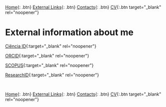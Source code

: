 [Home](https://napinto.github.io){: .btn}
[External Links](https://napinto.github.io/Links){: .btn}
[Contacts](https://napinto.github.io/Contacts){: .btn}
[CV](assets/CurriculumVitaeNP.pdf){:.btn target="_blank" rel="noopener"}






# External information about me

<!--- [Google Scholar](https://scholar.google.pt/citations?user=xi0xi2AAAAAJ&hl=pt-PT&oi=ao){:target="_blank" rel="noopener"} --->

[Ciência ID](https://www.cienciavitae.pt/portal/8513-1E3D-E6A9){:target="_blank" rel="noopener"}

[ORCID](https://orcid.org/0000-0002-1903-4206){:target="_blank" rel="noopener"}

[SCOPUS](https://www.scopus.com/authid/detail.uri?authorId=9278025300){:target="_blank" rel="noopener"}

[ResearchID](https://publons.com/researcher/2113172/eduardo-conde-sousa/){:target="_blank" rel="noopener"}



&nbsp;
&nbsp;
&nbsp;

[Home](https://napinto.github.io){: .btn}
[External Links](https://napinto.github.io/Links){: .btn}
[Contacts](https://napinto.github.io/Contacts){: .btn}
[CV](assets/CurriculumVitaeNP.pdf){:.btn target="_blank" rel="noopener"}




<!-- Global site tag (gtag.js) - Google Analytics -->
<script async src="https://www.googletagmanager.com/gtag/js?id=G-BRL3BQZGCH"></script>
<script>
  window.dataLayer = window.dataLayer || [];
  function gtag(){dataLayer.push(arguments);}
  gtag('js', new Date());

  gtag('config', 'G-BRL3BQZGCH');
</script>
